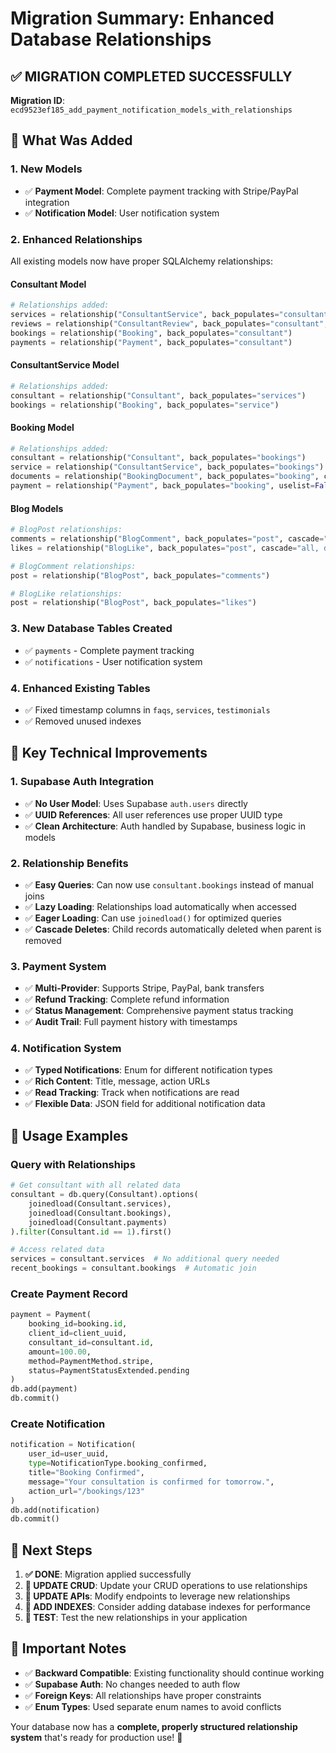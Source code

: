 # Migration Summary: Enhanced Database Relationships

## ✅ **MIGRATION COMPLETED SUCCESSFULLY**

**Migration ID**: `ecd9523ef185_add_payment_notification_models_with_relationships`

## 🚀 **What Was Added**

### **1. New Models**
- ✅ **Payment Model**: Complete payment tracking with Stripe/PayPal integration
- ✅ **Notification Model**: User notification system

### **2. Enhanced Relationships**
All existing models now have proper SQLAlchemy relationships:

#### **Consultant Model**
```python
# Relationships added:
services = relationship("ConsultantService", back_populates="consultant", cascade="all, delete-orphan")
reviews = relationship("ConsultantReview", back_populates="consultant", cascade="all, delete-orphan")
bookings = relationship("Booking", back_populates="consultant")
payments = relationship("Payment", back_populates="consultant")
```

#### **ConsultantService Model**
```python
# Relationships added:
consultant = relationship("Consultant", back_populates="services")
bookings = relationship("Booking", back_populates="service")
```

#### **Booking Model**
```python
# Relationships added:
consultant = relationship("Consultant", back_populates="bookings")
service = relationship("ConsultantService", back_populates="bookings")
documents = relationship("BookingDocument", back_populates="booking", cascade="all, delete-orphan")
payment = relationship("Payment", back_populates="booking", uselist=False)
```

#### **Blog Models**
```python
# BlogPost relationships:
comments = relationship("BlogComment", back_populates="post", cascade="all, delete-orphan")
likes = relationship("BlogLike", back_populates="post", cascade="all, delete-orphan")

# BlogComment relationships:
post = relationship("BlogPost", back_populates="comments")

# BlogLike relationships:
post = relationship("BlogPost", back_populates="likes")
```

### **3. New Database Tables Created**
- ✅ `payments` - Complete payment tracking
- ✅ `notifications` - User notification system

### **4. Enhanced Existing Tables**
- ✅ Fixed timestamp columns in `faqs`, `services`, `testimonials`
- ✅ Removed unused indexes

## 🔧 **Key Technical Improvements**

### **1. Supabase Auth Integration**
- ✅ **No User Model**: Uses Supabase `auth.users` directly
- ✅ **UUID References**: All user references use proper UUID type
- ✅ **Clean Architecture**: Auth handled by Supabase, business logic in models

### **2. Relationship Benefits**
- ✅ **Easy Queries**: Can now use `consultant.bookings` instead of manual joins
- ✅ **Lazy Loading**: Relationships load automatically when accessed
- ✅ **Eager Loading**: Can use `joinedload()` for optimized queries
- ✅ **Cascade Deletes**: Child records automatically deleted when parent is removed

### **3. Payment System**
- ✅ **Multi-Provider**: Supports Stripe, PayPal, bank transfers
- ✅ **Refund Tracking**: Complete refund information
- ✅ **Status Management**: Comprehensive payment status tracking
- ✅ **Audit Trail**: Full payment history with timestamps

### **4. Notification System**
- ✅ **Typed Notifications**: Enum for different notification types
- ✅ **Rich Content**: Title, message, action URLs
- ✅ **Read Tracking**: Track when notifications are read
- ✅ **Flexible Data**: JSON field for additional notification data

## 📝 **Usage Examples**

### **Query with Relationships**
```python
# Get consultant with all related data
consultant = db.query(Consultant).options(
    joinedload(Consultant.services),
    joinedload(Consultant.bookings),
    joinedload(Consultant.payments)
).filter(Consultant.id == 1).first()

# Access related data
services = consultant.services  # No additional query needed
recent_bookings = consultant.bookings  # Automatic join
```

### **Create Payment Record**
```python
payment = Payment(
    booking_id=booking.id,
    client_id=client_uuid,
    consultant_id=consultant.id,
    amount=100.00,
    method=PaymentMethod.stripe,
    status=PaymentStatusExtended.pending
)
db.add(payment)
db.commit()
```

### **Create Notification**
```python
notification = Notification(
    user_id=user_uuid,
    type=NotificationType.booking_confirmed,
    title="Booking Confirmed",
    message="Your consultation is confirmed for tomorrow.",
    action_url="/bookings/123"
)
db.add(notification)
db.commit()
```

## 🎯 **Next Steps**

1. **✅ DONE**: Migration applied successfully
2. **🔄 UPDATE CRUD**: Update your CRUD operations to use relationships
3. **🔄 UPDATE APIs**: Modify endpoints to leverage new relationships
4. **🔄 ADD INDEXES**: Consider adding database indexes for performance
5. **🔄 TEST**: Test the new relationships in your application

## 🚨 **Important Notes**

- ✅ **Backward Compatible**: Existing functionality should continue working
- ✅ **Supabase Auth**: No changes needed to auth flow
- ✅ **Foreign Keys**: All relationships have proper constraints
- ✅ **Enum Types**: Used separate enum names to avoid conflicts

Your database now has a **complete, properly structured relationship system** that's ready for production use! 🎉

